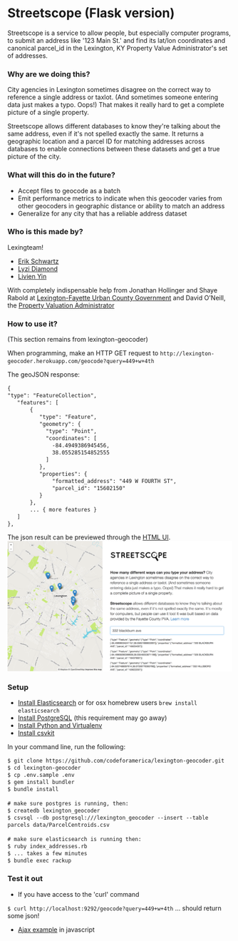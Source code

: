 # Streetscope (Flask version)

Streetscope is a service to allow people, but especially computer programs, to submit an address like '123 Main St.' and find its lat/lon coordinates and canonical parcel_id in the Lexington, KY Property Value Administrator's set of addresses.

### Why are we doing this?

City agencies in Lexington sometimes disagree on the correct way to reference a single address or taxlot. (And sometimes someone entering data just makes a typo. Oops!) That makes it really hard to get a complete picture of a single property.

Streetscope allows different databases to know they're talking about the same address, even if it's not spelled exactly the same. It returns a geographic location and a parcel ID for matching addresses across databases to enable connections between these datasets and get a true picture of the city.

### What will this do in the future?

* Accept files to geocode as a batch
* Emit performance metrics to indicate when this geocoder varies from other geocoders in geographic distance or ability to match an address
* Generalize for any city that has a reliable address dataset

### Who is this made by?

Lexingteam!

* [Erik Schwartz](https://github.com/eeeschwartz)
* [Lyzi Diamond](https://github.com/lyzidiamond)
* [Livien Yin](https://github.com/livienyin)

With completely indispensable help from Jonathan Hollinger and Shaye Rabold at [Lexington-Fayette Urban County Government](http://lexingtonky.gov/) and David O'Neill, the [Property Valuation Administrator](http://www.fayette-pva.com/)

### How to use it?

(This section remains from lexington-geocoder)

When programming, make an HTTP GET request to `http://lexington-geocoder.herokuapp.com/geocode?query=449+w+4th`

The geoJSON response:

```
{
"type": "FeatureCollection",
   "features": [
       {
          "type": "Feature",
          "geometry": {
            "type": "Point",
            "coordinates": [
              -84.4949386945456,
              38.055285154852555
            ]
          },
          "properties": {
              "formatted_address": "449 W FOURTH ST",
              "parcel_id": "15602150"
          }
       },
       ... { more features }
   ]
},
```

The json result can be previewed through the [HTML UI](http://lexington-geocoder.herokuapp.com/). ![HTML UI](https://raw.githubusercontent.com/codeforamerica/lexington-geocoder/master/screenshots/streetscope.png)

### Setup

* [Install Elasticsearch](http://www.elasticsearch.org/guide/en/elasticsearch/guide/current/_installing_elasticsearch.html) or for osx homebrew users `brew install elasticsearch`
* [Install PostgreSQL](https://github.com/codeforamerica/howto/blob/master/PostgreSQL.md) (this requirement may go away)
* [Install Python and Virtualenv](https://github.com/codeforamerica/howto/blob/master/Python-Virtualenv.md)
* [Install csvkit](https://github.com/amandabee/cunyjdata/wiki/Tutorial:-Installing-CSVKit)

In your command line, run the following:

```
$ git clone https://github.com/codeforamerica/lexington-geocoder.git
$ cd lexington-geocoder
$ cp .env.sample .env
$ gem install bundler
$ bundle install

# make sure postgres is running, then:
$ createdb lexington_geocoder
$ csvsql --db postgresql:///lexington_geocoder --insert --table parcels data/ParcelCentroids.csv

# make sure elasticsearch is running then:
$ ruby index_addresses.rb
$ ... takes a few minutes
$ bundle exec rackup
```

### Test it out

* If you have access to the 'curl' command

`$ curl http://localhost:9292/geocode?query=449+w+4th` ... should return some json!

* [Ajax example](https://github.com/codeforamerica/lexington-geocoder/blob/2b6326565643be0264b17b4b2af27f47887ac225/views/index.erb#L55) in javascript

